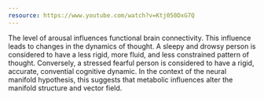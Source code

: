 ```yaml
---
resource: https://www.youtube.com/watch?v=Ktj050DxG7Q
---
```


The level of arousal influences functional brain connectivity. This influence leads to changes in the dynamics of thought. A sleepy and drowsy person is considered to have a less rigid, more fluid, and less constrained pattern of thought. Conversely, a stressed fearful person is considered to have a rigid, accurate, convential cognitive dynamic. In the context of the neural manifold hypothesis, this suggests that metabolic influences alter the manifold structure and vector field. 